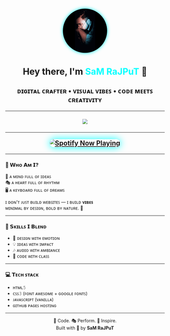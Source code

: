 <!-- PROFILE CENTER -->
<p align="center">
  <img src="https://raw.githubusercontent.com/unique-error/samrajput/main/assets/sam.jpg"
       width="140" height="140"
       style="border-radius: 50%; background-color: #ffffff; box-shadow: 0 0 12px #00ffff;" alt="Sam Rajput" />
</p>

<h1 align="center">Hey there, I'm <span style="color:#00FFFF;">SaM RaJPuT</span> 👋<h2>

<p align="center">ᴅɪɢɪᴛᴀʟ ᴄʀᴀꜰᴛᴇʀ • ᴠɪꜱᴜᴀʟ ᴠɪʙᴇꜱ • ᴄᴏᴅᴇ ᴍᴇᴇᴛꜱ ᴄʀᴇᴀᴛɪᴠɪᴛʏ</p>

---

<p align="center">
  <a href="https://unique-error.github.io/samrajput/" target="_blank">
    <img src="https://img.shields.io/badge/🌐 Live–Portfolio-111827?style=for-the-badge&logo=github&logoColor=00ffff&color=2d2d2d" />
  </a>
</p>

---

<p align="center">
  <a href="https://open.spotify.com/user/31vyk5eyp6mxwosr3wvf2oyxv44u" target="_blank">
    <img src="https://spotify-recently-played-readme.vercel.app/api?user=31vyk5eyp6mxwosr3wvf2oyxv44u&count=1&width=600&unique=true&background=1c1c1e&border_color=00ffff" 
         alt="Spotify Now Playing"
         width="600" 
         style="border-radius: 12px; box-shadow: 0 0 25px #00ffff;" />
  </a>
</p>


---


### 🧠 𝗪ʜᴏ 𝗔ᴍ 𝗜?

🧠 ᴀ ᴍɪɴᴅ ꜰᴜʟʟ ᴏꜰ ɪᴅᴇᴀꜱ  
🎭 ᴀ ʜᴇᴀʀᴛ ꜰᴜʟʟ ᴏꜰ ʀʜʏᴛʜᴍ  
🖥️ ᴀ ᴋᴇʏʙᴏᴀʀᴅ ꜰᴜʟʟ ᴏꜰ ᴅʀᴇᴀᴍꜱ  

ɪ ᴅᴏɴ’ᴛ ᴊᴜꜱᴛ ʙᴜɪʟᴅ ᴡᴇʙꜱɪᴛᴇꜱ — ɪ ʙᴜɪʟᴅ **ᴠɪʙᴇꜱ**  
ᴍɪɴɪᴍᴀʟ ʙʏ ᴅᴇꜱɪɢɴ, ʙᴏʟᴅ ʙʏ ɴᴀᴛᴜʀᴇ. 🎯

---

### 🔧 𝗦ᴋɪʟʟꜱ 𝗜 𝗕ʟᴇɴᴅ

- 🎨 ᴅᴇꜱɪɢɴ ᴡɪᴛʜ ᴇᴍᴏᴛɪᴏɴ  
- 💡 ɪᴅᴇᴀꜱ ᴡɪᴛʜ ɪᴍᴘᴀᴄᴛ  
- 🎶 ᴀᴜᴅɪᴏ ᴡɪᴛʜ ᴀᴍʙɪᴀɴᴄᴇ  
- 🔧 ᴄᴏᴅᴇ ᴡɪᴛʜ ᴄʟᴀꜱꜱ  

---

### 💻 𝗧ᴇᴄʜ ꜱᴛᴀᴄᴋ

- ʜᴛᴍʟ𝟻  
- ᴄꜱꜱ𝟹 (ꜰᴏɴᴛ ᴀᴡᴇꜱᴏᴍᴇ + ɢᴏᴏɢʟᴇ ꜰᴏɴᴛꜱ)  
- ᴊᴀᴠᴀꜱᴄʀɪᴘᴛ (ᴠᴀɴɪʟʟᴀ)  
- ɢɪᴛʜᴜʙ ᴘᴀɢᴇꜱ ʜᴏꜱᴛɪɴɢ  

---

<p align="center">
  🧠 Code. 🎭 Perform. 💫 Inspire. <br>
  Built with 💙 by <b>SaM RaJPuT</b>
</p>
